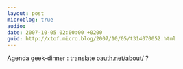 ```yaml
---
layout: post
microblog: true
audio: 
date: 2007-10-05 02:00:00 +0200
guid: http://xtof.micro.blog/2007/10/05/t314070052.html
---
```

Agenda geek-dinner : translate [oauth.net/about/](http://oauth.net/about/) ?
